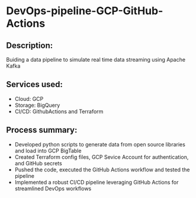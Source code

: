 # DevOps-pipeline-GCP-GitHub-Actions

## Description: 
Buiding a data pipeline to simulate real time data streaming using Apache Kafka

## Services used:
- Cloud: GCP
- Storage: BigQuery
- CI/CD: GithubActions and Terraform 

## Process summary:
- Developed python scripts to generate data from open source libraries and load into GCP BigTable
- Created Terraform config files, GCP Sevice Account for authentication, and GitHub secrets
- Pushed the code, executed the GitHub Actions workflow and tested the pipeline
- Implemented a robust CI/CD pipeline leveraging GitHub Actions for streamlined DevOps workflows 
    
